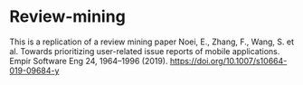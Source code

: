 # Review-mining
This is a replication of a review mining paper
Noei, E., Zhang, F., Wang, S. et al. Towards prioritizing user-related issue reports of mobile applications. Empir Software Eng 24, 1964–1996 (2019). https://doi.org/10.1007/s10664-019-09684-y
